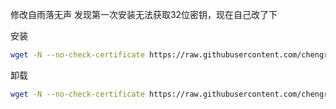 修改自雨落无声
发现第一次安装无法获取32位密钥，现在自己改了下

安装
```bash
wget -N --no-check-certificate https://raw.githubusercontent.com/chengr800617/MTProxy-bash/master/tg.sh && bash tg.sh
```

卸载
```bash
wget -N --no-check-certificate https://raw.githubusercontent.com/chengr800617/MTProxy-bash/master/untg.sh && bash untg.sh
```
